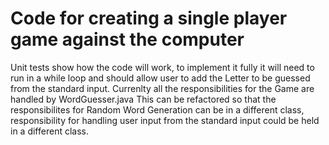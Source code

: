 # Code for creating a single player game against the computer
Unit tests show how the code will work, to implement it fully it will need to run in a while loop and should allow user to add the Letter to be guessed
from the standard input.
Currenlty all the responsibilities for the Game are handled by WordGuesser.java 
This can be refactored so that the responsibilites for Random Word Generation can be in a different class, responsibility
for handling user input from the standard input could be held in a different class.
